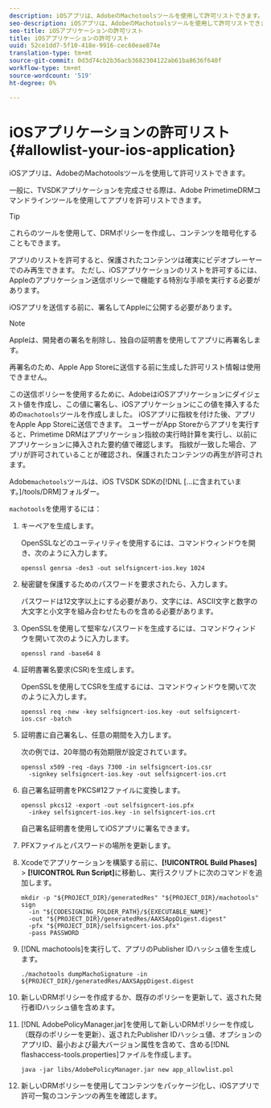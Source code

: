 ```yaml
---
description: iOSアプリは、AdobeのMachotoolsツールを使用して許可リストできます。
seo-description: iOSアプリは、AdobeのMachotoolsツールを使用して許可リストできます。
seo-title: iOSアプリケーションの許可リスト
title: iOSアプリケーションの許可リスト
uuid: 52ce1dd7-5f10-418e-9916-cec60eae874e
translation-type: tm+mt
source-git-commit: 0d3d74cb2b36acb3682304122ab61ba8636f640f
workflow-type: tm+mt
source-wordcount: '519'
ht-degree: 0%

---
```



# iOSアプリケーションの許可リスト{#allowlist-your-ios-application}

iOSアプリは、AdobeのMachotoolsツールを使用して許可リストできます。

一般に、TVSDKアプリケーションを完成させる際は、Adobe PrimetimeDRMコマンドラインツールを使用してアプリを許可リストできます。

>[!TIP]
>
>これらのツールを使用して、DRMポリシーを作成し、コンテンツを暗号化することもできます。

アプリのリストを許可すると、保護されたコンテンツは確実にビデオプレーヤーでのみ再生できます。 ただし、iOSアプリケーションのリストを許可するには、Appleのアプリケーション送信ポリシーで機能する特別な手順を実行する必要があります。

iOSアプリを送信する前に、署名してAppleに公開する必要があります。

>[!NOTE]
>
>Appleは、開発者の署名を削除し、独自の証明書を使用してアプリに再署名します。

再署名のため、Apple App Storeに送信する前に生成した許可リスト情報は使用できません。

この送信ポリシーを使用するために、AdobeはiOSアプリケーションにダイジェスト値を作成し、この値に署名し、iOSアプリケーションにこの値を挿入するための`machotools`ツールを作成しました。 iOSアプリに指紋を付けた後、アプリをApple App Storeに送信できます。 ユーザーがApp Storeからアプリを実行すると、Primetime DRMはアプリケーション指紋の実行時計算を実行し、以前にアプリケーションに挿入された要約値で確認します。 指紋が一致した場合、アプリが許可されていることが確認され、保護されたコンテンツの再生が許可されます。

Adobe`machotools`ツールは、iOS TVSDK SDKの[!DNL [...に含まれています。]/tools/DRM]フォルダー。

`machotools`を使用するには：

1. キーペアを生成します。

   OpenSSLなどのユーティリティを使用するには、コマンドウィンドウを開き、次のように入力します。

   ```shell
   openssl genrsa -des3 -out selfsigncert-ios.key 1024
   ```

1. 秘密鍵を保護するためのパスワードを要求されたら、入力します。

   パスワードは12文字以上にする必要があり、文字には、ASCII文字と数字の大文字と小文字を組み合わせたものを含める必要があります。
1. OpenSSLを使用して堅牢なパスワードを生成するには、コマンドウィンドウを開いて次のように入力します。

   ```shell
   openssl rand -base64 8
   ```

1. 証明書署名要求(CSR)を生成します。

   OpenSSLを使用してCSRを生成するには、コマンドウィンドウを開いて次のように入力します。

   ```shell
   openssl req -new -key selfsigncert-ios.key -out selfsigncert-ios.csr -batch
   ```

1. 証明書に自己署名し、任意の期間を入力します。

   次の例では、20年間の有効期限が設定されています。

   ```shell
   openssl x509 -req -days 7300 -in selfsigncert-ios.csr  
     -signkey selfsigncert-ios.key -out selfsigncert-ios.crt
   ```

1. 自己署名証明書をPKCS#12ファイルに変換します。

   ```shell
   openssl pkcs12 -export -out selfsigncert-ios.pfx  
     -inkey selfsigncert-ios.key -in selfsigncert-ios.crt
   ```

   自己署名証明書を使用してiOSアプリに署名できます。

1. PFXファイルとパスワードの場所を更新します。
1. Xcodeでアプリケーションを構築する前に、**[!UICONTROL Build Phases]** > **[!UICONTROL Run Script]**&#x200B;に移動し、実行スクリプトに次のコマンドを追加します。

   ```shell
   mkdir -p "${PROJECT_DIR}/generatedRes" "${PROJECT_DIR}/machotools" sign  
     -in "${CODESIGNING_FOLDER_PATH}/${EXECUTABLE_NAME}"  
     -out "${PROJECT_DIR}/generatedRes/AAXSAppDigest.digest"  
     -pfx "${PROJECT_DIR}/selfsigncert-ios.pfx"  
     -pass PASSWORD
   ```

1. [!DNL machotools]を実行して、アプリのPublisher IDハッシュ値を生成します。

   ```shell
   ./machotools dumpMachoSignature -in ${PROJECT_DIR}/generatedRes/AAXSAppDigest.digest
   ```

1. 新しいDRMポリシーを作成するか、既存のポリシーを更新して、返された発行者IDハッシュ値を含めます。
1. [!DNL AdobePolicyManager.jar]を使用して新しいDRMポリシーを作成し（既存のポリシーを更新）、返されたPublisher IDハッシュ値、オプションのアプリID、最小および最大バージョン属性を含めて、含める[!DNL flashaccess-tools.properties]ファイルを作成します。

   ```shell
   java -jar libs/AdobePolicyManager.jar new app_allowlist.pol
   ```

1. 新しいDRMポリシーを使用してコンテンツをパッケージ化し、iOSアプリで許可一覧のコンテンツの再生を確認します。
